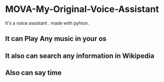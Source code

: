 # MOVA-My-Original-Voice-Assistant
It's a voice assistant . made with pyhton. 
## It can Play Any music in your os
## It also can search any information in Wikipedia
## Also can say time 

